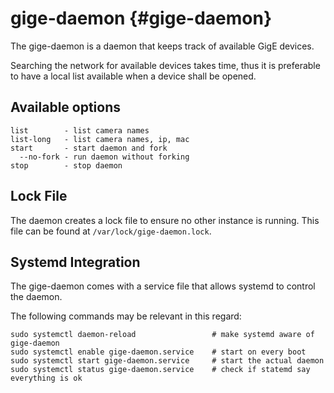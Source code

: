 # gige-daemon {#gige-daemon}

The gige-daemon is a daemon that keeps track of available GigE devices.

Searching the network for available devices takes time,
thus it is preferable to have a local list available when a device shall be opened.

## Available options

```
list        - list camera names
list-long   - list camera names, ip, mac
start       - start daemon and fork
  --no-fork - run daemon without forking
stop        - stop daemon
```

## Lock File

The daemon creates a lock file to ensure no other instance is running.
This file can be found at `/var/lock/gige-daemon.lock`.

## Systemd Integration

The gige-daemon comes with a service file that allows systemd to control the daemon.

The following commands may be relevant in this regard:

```
sudo systemctl daemon-reload                 # make systemd aware of gige-daemon
sudo systemctl enable gige-daemon.service    # start on every boot
sudo systemctl start gige-daemon.service     # start the actual daemon
sudo systemctl status gige-daemon.service    # check if statemd say everything is ok
```
